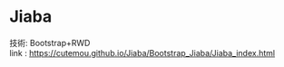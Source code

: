 # Jiaba
技術: Bootstrap+RWD<br>
link : https://cutemou.github.io/Jiaba/Bootstrap_Jiaba/Jiaba_index.html
